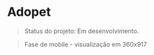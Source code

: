 <h1>Adopet</h1>

>Status do projeto: Em desenvolvimento.

>Fase de mobile - visualização em 360x917
